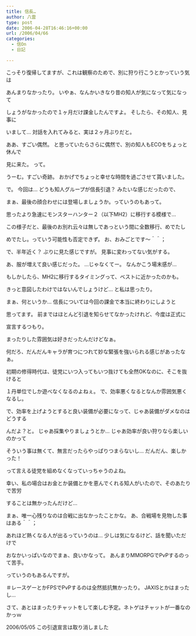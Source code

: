 ```yaml
---
title: 信長…
author: 八雲
type: post
date: 2006-04-28T16:46:16+00:00
url: /2006/04/66
categories:
  - 信On
  - 日記

---
```

こっそり復帰してますが、これは観察のためで、別に狩り行こうとかっていう気は
  
あんまりなかったり。 いやぁ、なんかいきなり昔の知人が気になって気になって
  
しょうがなかったので１ヶ月だけ課金したんですよ。 そしたら、その知人、見事に
  
いまして… 対話を入れてみると、実は２ヶ月ぶりだと。
  
ああ、すごい偶然。 と思っていたらさらに偶然で、別の知人もECOをちょっと休んで
  
見に来た。 って。
  
うーむ。すごい奇跡。 おかげでちょっと幸せな時間を過ごさせて貰いました。

で。 今回は… どうも知人グループが信長引退？ みたいな感じだったので、
  
まぁ、最後の顔合わせには登場しましょうか。っていうのもあって。
  
思ったより急速にモンスターハンター２（以下MH2）に移行する模様で…
  
この様子だと、最後のお別れ云々は無しであっという間に全数移行、めでたし
  
めでたし。っていう可能性も否定できず。 お、おみごとです～＾＾；

で、半年近く？ ぶりに見た感じですが。 見事に変わってない気がする。
  
あ、服が増えて良い感じだった。 …じゃなくてー。 なんかこう場末感が…
  
もしかしたら、MH2に移行するタイミングって、ベストに近かったのかも。
  
きっと意図したわけではないんでしょうけど… と私は思ったり。
  
まぁ、何というか… 信長については今回の課金で本当に終わりにしようと
  
思ってます。 前まではほとんど引退を知らせてなかったけれど、今度は正式に
  
宣言するつもり。
  
まったりした雰囲気は好きだったんだけどなぁ。
  
何だろ、だんだんキャラが育つにつれて妙な緊張を強いられる感じがあったなぁ。
  
初期の修得時代は、徒党にいつ入ってもいつ抜けても全然OKなのに、そこを抜けると
  
１丹単位でしか遊べなくなるのよねぇ。 で、効率悪くなるとなんか雰囲気悪くなるし。
  
で、効率を上げようとすると良い装備が必要になって、じゃあ装備がダメなのはどうする
  
んだよ？と。 じゃあ採集やりましょうとか… じゃあ効率が良い狩りなら楽しいのかって
  
そういう事は無くて、無言だったらやっぱりつまらないし… だんだん、楽しかった！
  
って言える徒党を組めなくなっていっちゃうのよね。
  
幸い、私の場合はお金とか装備とかを恵んでくれる知人がいたので、そのあたりで苦労
  
することは無かったんだけど…

まぁ、唯一心残りなのは合戦に出なかったことかな。 あ、合戦場を見物した事はある＾＾；
  
あれほど熱くなる人が出るっていうのは… 少しは気になるけど、話を聞いただけで
  
おなかいっぱいなのでまぁ、良いかなって。 あんまりMMORPGでPvPするのって苦手。
  
っていうのもあるんですが。
  
＃レースゲーとかFPSでPvPするのは全然抵抗無かったり。 JAXISとかはまったし…

さて、あとはまったりチャットをして楽しむ予定。ネトゲはチャットが一番なのかっｗ
  
2006/05/05 この引退宣言は取り消しました